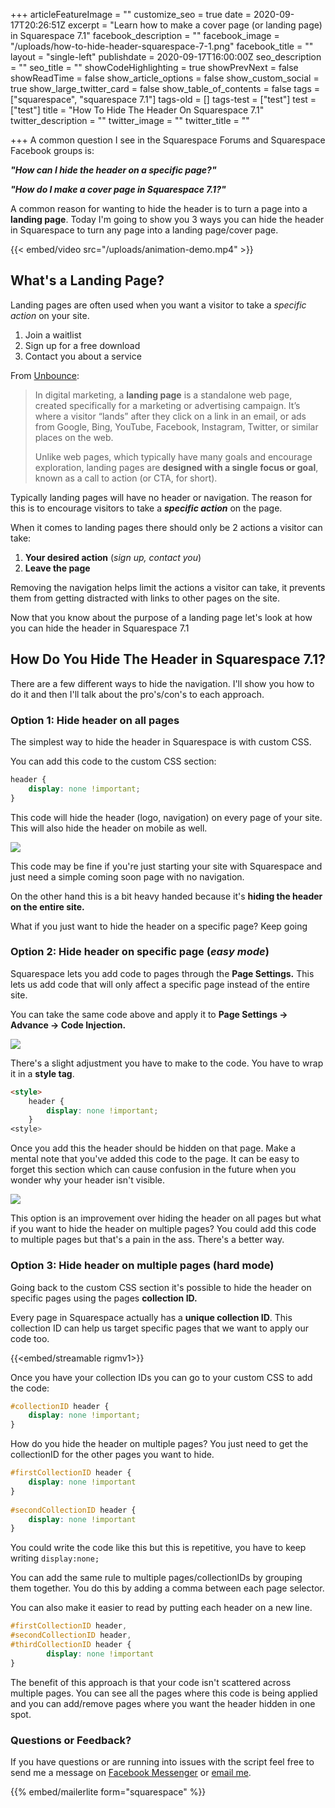 +++
articleFeatureImage = ""
customize_seo = true
date = 2020-09-17T20:26:51Z
excerpt = "Learn how to make a cover page (or landing page) in Squarespace 7.1"
facebook_description = ""
facebook_image = "/uploads/how-to-hide-header-squarespace-7-1.png"
facebook_title = ""
layout = "single-left"
publishdate = 2020-09-17T16:00:00Z
seo_description = ""
seo_title = ""
showCodeHighlighting = true
showPrevNext = false
showReadTime = false
show_article_options = false
show_custom_social = true
show_large_twitter_card = false
show_table_of_contents = false
tags = ["squarespace", "squarespace 7.1"]
tags-old = []
tags-test = ["test"]
test = ["test"]
title = "How To Hide The Header On Squarespace 7.1"
twitter_description = ""
twitter_image = ""
twitter_title = ""

+++
A common question I see in the Squarespace Forums and Squarespace Facebook groups is:

**_"How can I hide the header on a specific page?"_**

**_"How do I make a cover page in Squarespace 7.1?"_**

A common reason for wanting to hide the header is to turn a page into a **landing page**. Today I'm going to show you 3 ways you can hide the header in Squarespace to turn any page into a landing page/cover page.

{{< embed/video src="/uploads/animation-demo.mp4" >}}

## What's a Landing Page?



Landing pages are often used when you want a visitor to take a _specific action_ on your site.

1. Join a waitlist
2. Sign up for a free download
3. Contact you about a service

From [Unbounce](https://unbounce.com/landing-page-articles/what-is-a-landing-page/ "What is a landing page?"):

> In digital marketing, a **landing page** is a standalone web page, created specifically for a marketing or advertising campaign. It’s where a visitor “lands” after they click on a link in an email, or ads from Google, Bing, YouTube, Facebook, Instagram, Twitter, or similar places on the web.
>
> Unlike web pages, which typically have many goals and encourage exploration, landing pages are **designed with a single focus or goal**, known as a call to action (or CTA, for short).

Typically landing pages will have no header or navigation. The reason for this is to encourage visitors to take a **_specific action_** on the page.

When it comes to landing pages there should only be 2 actions a visitor can take:

1. **Your desired action** (_sign up, contact you_)
2. **Leave the page**

Removing the navigation helps limit the actions a visitor can take, it prevents them from getting distracted with links to other pages on the site.

Now that you know about the purpose of a landing page let's look at how you can hide the header in Squarespace 7.1

## How Do You Hide The Header in Squarespace 7.1?

There are a few different ways to hide the navigation. I'll show you how to do it and then I'll talk about the pro's/con's to each approach.

### Option 1: Hide header on all pages

The simplest way to hide the header in Squarespace is with custom CSS.

You can add this code to the custom CSS section:

```css
header {
    display: none !important;
}
```

This code will hide the header (logo, navigation) on every page of your site. This will also hide the header on mobile as well.

![](/uploads/hide-squarespace-7-1-header-globally-with-custom-css.png)

This code may be fine if you're just starting your site with Squarespace and just need a simple coming soon page with no navigation.

On the other hand this is a bit heavy handed because it's **hiding the header on the entire site.**

What if you just want to hide the header on a specific page? Keep going

### Option 2: Hide header on specific page (_easy mode_)

Squarespace lets you add code to pages through the **Page Settings.** This lets us add code that will only affect a specific page instead of the entire site.

You can take the same code above and apply it to **Page Settings -> Advance -> Code Injection.**

![](/uploads/squarespace-7-1-page-settings.png)

There's a slight adjustment you have to make to the code. You have to wrap it in a **style tag**.

```html
<style>
	header {
		display: none !important;
	}
<style>
```

Once you add this the header should be hidden on that page. Make a mental note that you've added this code to the page. It can be easy to forget this section which can cause confusion in the future when you wonder why your header isn't visible.

![](/uploads/hide-squarespace-7-1-header-with-page-settings.png)

This option is an improvement over hiding the header on all pages but what if you want to hide the header on multiple pages? You could add this code to multiple pages but that's a pain in the ass. There's a better way.

### Option 3: Hide header on multiple pages (hard mode)

Going back to the custom CSS section it's possible to hide the header on specific pages using the pages **collection ID.**

Every page in Squarespace actually has a **unique collection ID**. This collection ID can help us target specific pages that we want to apply our code too.

{{<embed/streamable rigmv1>}}

Once you have your collection IDs you can go to your custom CSS to add the code:

```css
#collectionID header {
	display: none !important;
}
```

How do you hide the header on multiple pages? You just need to get the collectionID for the other pages you want to hide.

```css
#firstCollectionID header {
	display: none !important
}
    
#secondCollectionID header {
	display: none !important
}
```

You could write the code like this but this is repetitive, you have to keep writing `display:none;`

You can add the same rule to multiple pages/collectionIDs by grouping them together. You do this by adding a comma between each page selector.

You can also make it easier to read by putting each header on a new line.

```css
#firstCollectionID header, 
#secondCollectionID header, 
#thirdCollectionID header {
    	display: none !important
}
```

The benefit of this approach is that your code isn't scattered across multiple pages. You can see all the pages where this code is being applied and you can add/remove pages where you want the header hidden in one spot.

### Questions or Feedback?

If you have questions or are running into issues with the script feel free to send me a message on [Facebook Messenger](https://m.me/dejaegherryan) or [email me](mailto:ryan@ryandejaegher.com).

{{% embed/mailerlite form="squarespace" %}}